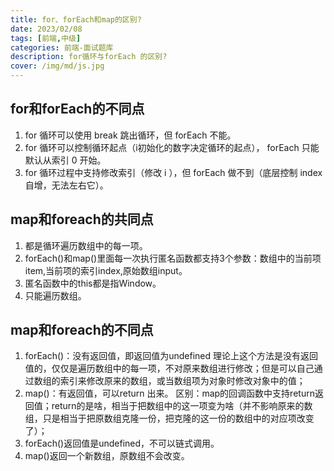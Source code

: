 ```yaml
---
title: for、forEach和map的区别?
date: 2023/02/08
tags: [前端,中级]
categories: 前端-面试题库
description: for循环与forEach 的区别?
cover: /img/md/js.jpg
---
```


## for和forEach的不同点
1. for 循环可以使用 break 跳出循环，但 forEach 不能。
2. for 循环可以控制循环起点（i初始化的数字决定循环的起点）， forEach 只能默认从索引 0 开始。
3. for 循环过程中支持修改索引（修改 i ），但 forEach 做不到（底层控制 index 自增，无法左右它）。

## map和foreach的共同点
1. 都是循环遍历数组中的每一项。
2. forEach()和map()里面每一次执行匿名函数都支持3个参数：数组中的当前项item,当前项的索引index,原始数组input。
3. 匿名函数中的this都是指Window。
4. 只能遍历数组。

## map和foreach的不同点
1. forEach()：没有返回值，即返回值为undefined
理论上这个方法是没有返回值的，仅仅是遍历数组中的每一项，不对原来数组进行修改；但是可以自己通过数组的索引来修改原来的数组，或当数组项为对象时修改对象中的值；
2. map()：有返回值，可以return 出来。
区别：map的回调函数中支持return返回值；return的是啥，相当于把数组中的这一项变为啥（并不影响原来的数组，只是相当于把原数组克隆一份，把克隆的这一份的数组中的对应项改变了）；
3. forEach()返回值是undefined，不可以链式调用。
4. map()返回一个新数组，原数组不会改变。